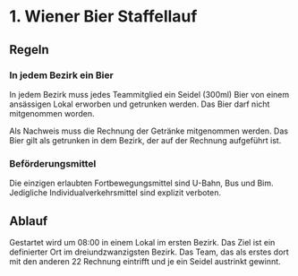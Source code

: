 # 1. Wiener Bier Staffellauf

## Regeln

### In jedem Bezirk ein Bier

In jedem Bezirk muss jedes Teammitglied ein Seidel (300ml) Bier von einem ansässigen Lokal erworben und getrunken werden. Das Bier darf nicht mitgenommen worden.

Als Nachweis muss die Rechnung der Getränke mitgenommen werden. Das Bier gilt als getrunken in dem Bezirk, der auf der Rechnung aufgeführt ist.

### Beförderungsmittel

Die einzigen erlaubten Fortbewegungsmittel sind U-Bahn, Bus und Bim. Jedigliche Individualverkehrsmittel sind explizit verboten.

## Ablauf

Gestartet wird um 08:00 in einem Lokal im ersten Bezirk.
Das Ziel ist ein definierter Ort im dreiundzwanzigsten Bezirk. Das Team, das als erstes dort mit den anderen 22 Rechnung eintrifft und je ein Seidel austrinkt gewinnt.
